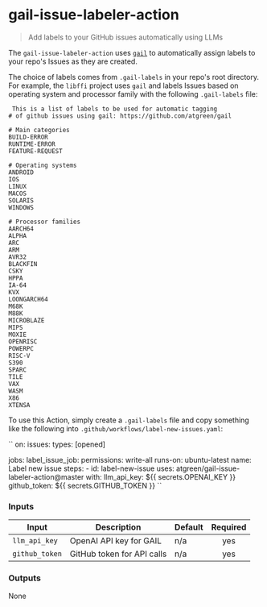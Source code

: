 # gail-issue-labeler-action
> Add labels to your GitHub issues automatically using LLMs

The `gail-issue-labeler-action` uses
[`gail`](https://github.com/atgreen/gail/) to automatically assign
labels to your repo's Issues as they are created.

The choice of labels comes from `.gail-labels` in your repo's root
directory.  For example, the `libffi` project uses `gail` and labels
Issues based on operating system and processor family with the
following `.gail-labels` file:

```
 This is a list of labels to be used for automatic tagging
# of github issues using gail: https://github.com/atgreen/gail

# Main categories
BUILD-ERROR
RUNTIME-ERROR
FEATURE-REQUEST

# Operating systems
ANDROID
IOS
LINUX
MACOS
SOLARIS
WINDOWS

# Processor families
AARCH64
ALPHA
ARC
ARM
AVR32
BLACKFIN
CSKY
HPPA
IA-64
KVX
LOONGARCH64
M68K
M88K
MICROBLAZE
MIPS
MOXIE
OPENRISC
POWERPC
RISC-V
S390
SPARC
TILE
VAX
WASM
X86
XTENSA
```

To use this Action, simply create a `.gail-labels` file and copy
something like the following into `.github/workflows/label-new-issues.yaml`:

``
on:
  issues:
    types: [opened]

jobs:
  label_issue_job:
    permissions: write-all
    runs-on: ubuntu-latest
    name: Label new issue
    steps:
      - id: label-new-issue
        uses: atgreen/gail-issue-labeler-action@master
        with:
          llm_api_key: ${{ secrets.OPENAI_KEY }}
          github_token: ${{ secrets.GITHUB_TOKEN }}
``

<!--doc_begin-->
### Inputs
|Input|Description|Default|Required|
|-----|-----------|-------|:------:|
|`llm_api_key`|OpenAI API key for GAIL|n/a|yes|
|`github_token`|GitHub token for API calls|n/a|yes|
### Outputs
None
<!--doc_end-->
